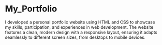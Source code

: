 # My_Portfolio
I developed a personal portfolio website using HTML and CSS to showcase my skills, participation, and experiences in web development. The website features a clean, modern design with a responsive layout, ensuring it adapts seamlessly to different screen sizes, from desktops to mobile devices. 
